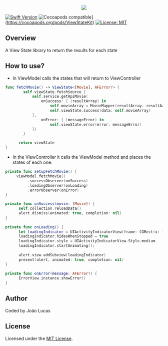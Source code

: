 <p align="center">
    <img src="https://github.com/joaolfp/ViewState/blob/master/logo/logo.png">
</p>

[![Swift Version](https://img.shields.io/badge/Swift-5.0.x-orange.svg)]()
![Cocoapods compatible](https://img.shields.io/cocoapods/v/ViewStateKit.svg)](https://cocoapods.org/pods/ViewStateKit)
[![License: MIT](https://img.shields.io/badge/License-MIT-yellow.svg)](https://github.com/joaolfp/ViewState/blob/master/LICENSE)

## Overview

A View State library to return the results for each state

## How to use?

- In ViewModel calls the states that will return to ViewController

```swift
func fetchMovie() -> ViewState<[Movie], AFError?> {
        self.viewState.fetchSource {
            self.service.getApiMovie(
                onSuccess: { (resultArray) in
                    self.movieArray = MovieMapper(resultArray: resultArray).transform()
                    self.viewState.success(data: self.movieArray)
            },
                onError: { (messageError) in
                    self.viewState.error(error: messageError)
            })
        }

      return viewState
}
```
- In the ViewController it calls the ViewModel method and places the states of each one.

``` swift
private func setupFetchMovie() {
     viewModel.fetchMovie()
          .successObserver(onSuccess)
          .loadingObserver(onLoading)
          .errorObserver(onError)
}
```

``` swift
private func onSuccess(movie: [Movie]) {
      self.collection.reloadData()
      alert.dismiss(animated: true, completion: nil)
}
    
private func onLoading() {
      let loadingIndicator = UIActivityIndicatorView(frame: CGRect(x: 10, y: 5, width: 50, height: 50))
      loadingIndicator.hidesWhenStopped = true
      loadingIndicator.style = UIActivityIndicatorView.Style.medium
      loadingIndicator.startAnimating();
        
      alert.view.addSubview(loadingIndicator)
      present(alert, animated: true, completion: nil)
}
    
private func onError(message: AFError?) {
      ErrorView.instance.showError()
}
```

## Author
Coded by João Lucas

## License
Licensed under the [MIT License](LICENSE).
